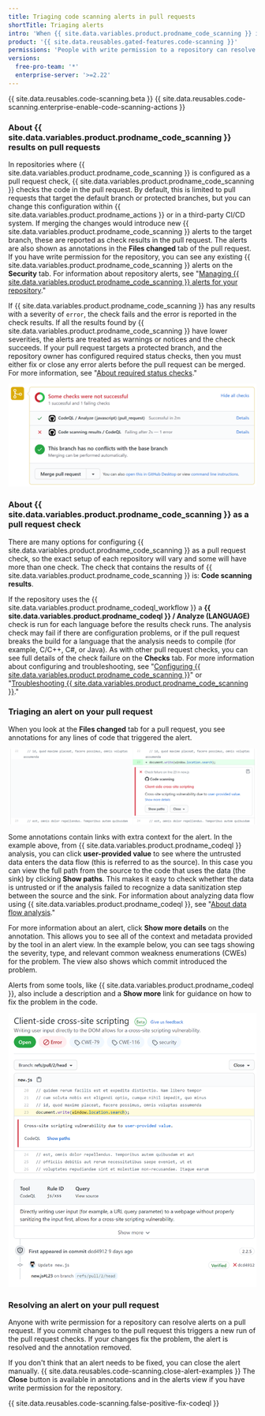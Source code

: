 ```yaml
---
title: Triaging code scanning alerts in pull requests
shortTitle: Triaging alerts
intro: 'When {{ site.data.variables.product.prodname_code_scanning }} identifies a problem in a pull request, you can review the highlighted code and resolve the alert.'
product: '{{ site.data.reusables.gated-features.code-scanning }}'
permissions: 'People with write permission to a repository can resolve {{ site.data.variables.product.prodname_code_scanning }} alerts.'
versions:
  free-pro-team: '*'
  enterprise-server: '>=2.22'
---
```


{{ site.data.reusables.code-scanning.beta }}
{{ site.data.reusables.code-scanning.enterprise-enable-code-scanning-actions }}

### About {{ site.data.variables.product.prodname_code_scanning }} results on pull requests

In repositories where {{ site.data.variables.product.prodname_code_scanning }} is configured as a pull request check, {{ site.data.variables.product.prodname_code_scanning }} checks the code in the pull request. By default, this is limited to pull requests that target the default branch or protected branches, but you can change this configuration within {{ site.data.variables.product.prodname_actions }} or in a third-party CI/CD system. If merging the changes would introduce new {{ site.data.variables.product.prodname_code_scanning }} alerts to the target branch, these are reported as check results in the pull request. The alerts are also shown as annotations in the **Files changed** tab of the pull request. If you have write permission for the repository, you can see any existing {{ site.data.variables.product.prodname_code_scanning }} alerts on the **Security** tab. For information about repository alerts, see "[Managing {{ site.data.variables.product.prodname_code_scanning }} alerts for your repository](/github/finding-security-vulnerabilities-and-errors-in-your-code/managing-code-scanning-alerts-for-your-repository)."

If {{ site.data.variables.product.prodname_code_scanning }} has any results with a severity of `error`, the check fails and the error is reported in the check results. If all the results found by {{ site.data.variables.product.prodname_code_scanning }} have lower severities, the alerts are treated as warnings or notices and the check succeeds. If your pull request targets a protected branch, and the repository owner has configured required status checks, then you must either fix or close any error alerts before the pull request can be merged. For more information, see "[About required status checks](/github/administering-a-repository/about-required-status-checks)."

![Example pull request check status with {{ site.data.variables.product.prodname_code_scanning }} alert](/assets/images/help/repository/code-scanning-check-failure.png)

### About {{ site.data.variables.product.prodname_code_scanning }} as a pull request check

There are many options for configuring {{ site.data.variables.product.prodname_code_scanning }} as a pull request check, so the exact setup of each repository will vary and some will have more than one check. The check that contains the results of {{ site.data.variables.product.prodname_code_scanning }} is: **Code scanning results**.

If the repository uses the {{ site.data.variables.product.prodname_codeql_workflow }} a **{{ site.data.variables.product.prodname_codeql }} / Analyze (LANGUAGE)** check is run for each language before the results check runs. The analysis check may fail if there are configuration problems, or if the pull request breaks the build for a language that the analysis needs to compile (for example, C/C++, C#, or Java). As with other pull request checks, you can see full details of the check failure on the **Checks** tab. For more information about configuring and troubleshooting, see "[Configuring {{ site.data.variables.product.prodname_code_scanning }}](/github/finding-security-vulnerabilities-and-errors-in-your-code/configuring-code-scanning)" or "[Troubleshooting {{ site.data.variables.product.prodname_code_scanning }}](/github/finding-security-vulnerabilities-and-errors-in-your-code/troubleshooting-code-scanning)."

### Triaging an alert on your pull request

When you look at the **Files changed** tab for a pull request, you see annotations for any lines of code that triggered the alert.

![Example {{ site.data.variables.product.prodname_code_scanning }} alert shown as an annotation in the "Files changed" view of a pull request](/assets/images/help/repository/code-scanning-pr-annotation.png)

Some annotations contain links with extra context for the alert. In the example above, from {{ site.data.variables.product.prodname_codeql }} analysis, you can click **user-provided value** to see where the untrusted data enters the data flow (this is referred to as the source). In this case you can view the full path from the source to the code that uses the data (the sink) by clicking **Show paths**. This makes it easy to check whether the data is untrusted or if the analysis failed to recognize a data sanitization step between the source and the sink. For information about analyzing data flow using {{ site.data.variables.product.prodname_codeql }}, see "[About data flow analysis](https://help.semmle.com/QL/learn-ql/intro-to-data-flow.html)."

For more information about an alert, click **Show more details** on the annotation. This allows you to see all of the context and metadata provided by the tool in an alert view. In the example below, you can see tags showing the severity, type, and relevant common weakness enumerations (CWEs) for the problem. The view also shows which commit introduced the problem.

Alerts from some tools, like {{ site.data.variables.product.prodname_codeql }}, also include a description and a **Show more** link for guidance on how to fix the problem in the code.

![Example of "Show more details" for a {{ site.data.variables.product.prodname_code_scanning }} alert in a pull request](/assets/images/help/repository/code-scanning-pr-alert.png)

### Resolving an alert on your pull request

Anyone with write permission for a repository can resolve alerts on a pull request. If you commit changes to the pull request this triggers a new run of the pull request checks. If your changes fix the problem, the alert is resolved and the annotation removed.

If you don't think that an alert needs to be fixed, you can close the alert manually. {{ site.data.reusables.code-scanning.close-alert-examples }} The **Close** button is available in annotations and in the alerts view if you have write permission for the repository.

{{ site.data.reusables.code-scanning.false-positive-fix-codeql }}
